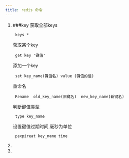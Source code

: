 ```yaml
---
title: redis 命令
---
```


1. ###key
   获取全部keys

        keys *

   获取某个key

        get key '键值'

    添加一个key

        set key_name(键值名) value (键值的值)

    重命名

        Rename  old_key_name(旧键名)  new_key_name(新键名)

    判断键值类型

        type key_name

    设置键值过期时间,毫秒为单位

        pexpireat key_name time

2.  

3.  
